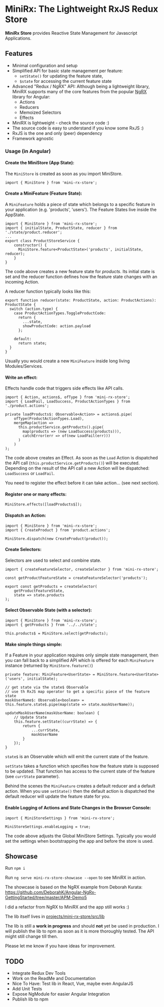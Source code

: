 # MiniRx: The Lightweight RxJS Redux Store

**MiniRx Store** provides Reactive State Management for Javascript Applications.

## Features

* Minimal configuration and setup
* Simplified API for basic state management per feature: 
    * `setState()` for updating the feature state, 
    * `$state` for accessing the current feature state
* Advanced "Redux / NgRX" API:
Although being a lightweight library, MiniRX supports many of the core features from the popular [NgRX](https://ngrx.io/) library for Angular:
    * Actions
    * Reducers
    * Memoized Selectors
    * Effects
* MiniRX is lightweight - check the source code :)
* The source code is easy to understand if you know some RxJS :)
* RxJS is the one and only (peer) dependency
* Framework agnostic

### Usage (in Angular)
#### Create the MiniStore (App State):
The `MiniStore` is created as soon as you import MiniStore.

```import { MiniStore } from 'mini-rx-store';```

#### Create a MiniFeature (Feature State):
A `MiniFeature` holds a piece of state which belongs to a specific feature in your application (e.g. 'products', 'users').
The Feature States live inside the AppState.
```
import { MiniStore } from 'mini-rx-store';
import { initialState, ProductState, reducer } from './state/product.reducer';
...
export class ProductStoreService {
    constructor() {
      MiniStore.feature<ProductState>('products', initialState, reducer);
    }
}
```
The code above creates a new feature state for _products_.
Its initial state is set and the reducer function defines how the feature state changes with an incoming Action.

A reducer function typically looks like this:
```
export function reducer(state: ProductState, action: ProductActions): ProductState {
  switch (action.type) {
    case ProductActionTypes.ToggleProductCode:
      return {
        ...state,
        showProductCode: action.payload
      };

    default:
      return state;
  }
}
```


Usually you would create a new `MiniFeature` inside long living Modules/Services.

#### Write an effect: 
Effects handle code that triggers side effects like API calls.
```
import { Action, actions$, ofType } from 'mini-rx-store';
import { LoadFail, LoadSuccess, ProductActionTypes } from './product.actions';

private loadProducts$: Observable<Action> = actions$.pipe(
    ofType(ProductActionTypes.Load),
    mergeMap(action =>
      this.productService.getProducts().pipe(
        map(products => (new LoadSuccess(products))),
        catchError(err => of(new LoadFail(err)))
      )
    )
);
```
The code above creates an Effect. As soon as the `Load` Action is dispatched the API call (`this.productService.getProducts()`) will be executed. Depending on the result of the API call a new Action will be dispatched:
`LoadSuccess` or `LoadFail`.

You need to register the effect before it can take action... (see next section).
#### Register one or many effects: 
```
MiniStore.effects([loadProducts$]);
```
 
#### Dispatch an Action: 
```
import { MiniStore } from 'mini-rx-store';
import { CreateProduct } from 'product.actions';

MiniStore.dispatch(new CreateProduct(product));
```

#### Create Selectors:
Selectors are used to select and combine state. 
```
import { createFeatureSelector, createSelector } from 'mini-rx-store';

const getProductFeatureState = createFeatureSelector('products');

export const getProducts = createSelector(
    getProductFeatureState,
    state => state.products
);
``` 

#### Select Observable State (with a selector): 
```
import { MiniStore } from 'mini-rx-store';
import { getProducts } from '../../state';

this.products$ = MiniStore.select(getProducts);
```

#### Make simple things simple: 
If a Feature in your application requires only simple state management, then you can fall back to a simplified API which is offered for each `MiniFeature` instance (returned by `MiniStore.feature()`)
```
private feature: MiniFeature<UserState> = MiniStore.feature<UserState>('users', initialState);

// get state via the state$ Observable
// use th RxJS map operator to get a specific piece of the feature state
maskUserName$: Observable<boolean> = this.feature.state$.pipe(map(state => state.maskUserName));

updateMaskUserName(maskUserName: boolean) {
    // Update State
    this.feature.setState((currState) => {
        return {
            ...currState,
            maskUserName
        }
    });
}
```
`state$` is an Observable which will emit the current state of the feature.

`setState` takes a function which specifies how the feature state is supposed to be updated. That function has access to the current state of the feature (see `currState` parameter). 

Behind the scenes the `MiniFeature` creates a default reducer and a default action. When you use `setState()` then the default action is dispatched the default reducer will update the feature state for you.

#### Enable Logging of Actions and State Changes in the Browser Console: 
```
import { MiniStoreSettings } from 'mini-rx-store';

MiniStoreSettings.enableLogging = true;
```
The code above adjusts the Global MiniStore Settings.
Typically you would set the settings when bootstrapping the app and before the store is used.

## Showcase

Run `npm i`

Run `ng serve mini-rx-store-showcase --open` to see MiniRX in action. 

The showcase is based on the NgRX example from Deborah Kurata: https://github.com/DeborahK/Angular-NgRx-GettingStarted/tree/master/APM-Demo5

I did a refactor from NgRX to MiniRX and the app still works :)

The lib itself lives in [projects/mini-rx-store/src/lib](https://github.com/spierala/mini-rx-store/tree/master/projects/mini-rx-store/src/lib)

The lib is still a **work in progress** and should **not** yet be used in production.
I will publish the lib to npm as soon as it is more thoroughly tested.
The API might still change till then.

Please let me know if you have ideas for improvement.

## TODO
* Integrate Redux Dev Tools
* Work on the ReadMe and Documentation
* Nice To Have: Test lib in React, Vue, maybe even AngularJS
* Add Unit Tests
* Expose NgModule for easier Angular Integration
* Publish lib to npm

